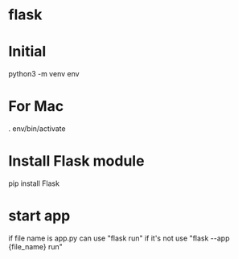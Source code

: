 # flask

# Initial
python3 -m venv env

# For Mac
. env/bin/activate

# Install Flask module
pip install Flask


# start app
if file name is app.py can use "flask run" if it's not use "flask --app {file_name} run"